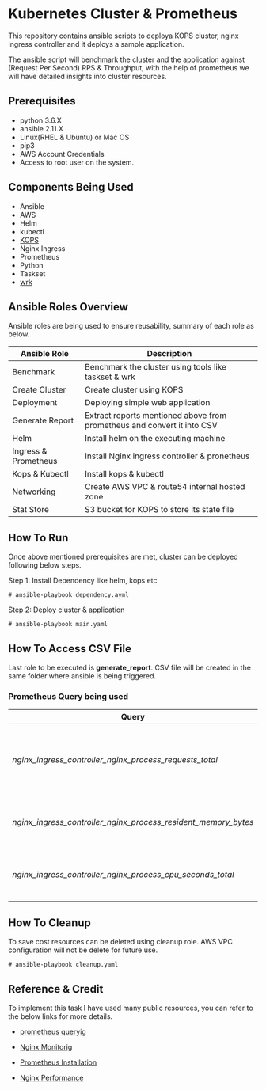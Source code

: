# Kubernetes Cluster & Prometheus

This repository contains ansible scripts to deploya KOPS cluster, nginx ingress controller and it deploys a sample application. 

The ansible script will benchmark the cluster and the application against (Request Per Second) RPS & Throughput, with the help of prometheus we will have detailed insights into cluster resources. 


## Prerequisites

* python 3.6.X
* ansible 2.11.X
* Linux(RHEL & Ubuntu) or Mac OS
* pip3
* AWS Account Credentials
* Access to root user on the system. 


## Components Being Used

- Ansible
- AWS
- Helm
- kubectl
- [KOPS](https://kops.sigs.k8s.io/)
- Nginx Ingress
- Prometheus
- Python
- Taskset
- [wrk](https://github.com/wg/wrk)

## Ansible Roles Overview

Ansible roles are being used to ensure reusability, summary of each role as below.

|Ansible Role| Description|
|------------|------------|
|Benchmark| Benchmark the cluster using  tools like taskset & wrk|
|Create Cluster| Create cluster using KOPS|
|Deployment| Deploying simple web application|
|Generate Report| Extract reports mentioned above from prometheus and convert it into CSV|
|Helm| Install helm on the executing machine|
|Ingress & Prometheus |Install Nginx ingress controller & pronetheus |
|Kops & Kubectl|Install kops & kubectl |
|Networking| Create AWS VPC & route54 internal hosted zone|
|Stat Store| S3 bucket for KOPS to store its state file|


## How To Run

Once above mentioned prerequisites are met, cluster can be deployed following below steps.

Step 1: Install Dependency like helm, kops etc
```
# ansible-playbook dependency.ayml
```

Step 2: Deploy cluster & application
```
# ansible-playbook main.yaml
```

## How To Access CSV File

Last role to be executed is **generate_report**. CSV file will be created in the same folder where ansible is being triggered.

### Prometheus Query being used

|Query|Purpose|File Name|
|-----|-------|---------|
|*nginx_ingress_controller_nginx_process_requests_total*| Extract requests which is passing through ingress controller|**request.csv**|
|*nginx_ingress_controller_nginx_process_resident_memory_bytes*|Extract ingres controller memory usage|**memory.csv**|
|*nginx_ingress_controller_nginx_process_cpu_seconds_total*|Extract ingres controller CPU usage|**cpu.csv**|
  

## How To Cleanup

To save cost resources can be deleted using cleanup role. AWS VPC configuration will not be delete for future use.

```
# ansible-playbook cleanup.yaml 
```

## Reference & Credit

To implement this task I have used many public resources, you can refer to the below links for more details.


* [prometheus queryig](https://prometheus.io/docs/prometheus/latest/querying/examples)

* [Nginx Monitorig](https://kubernetes.github.io/ingress-nginx/user-guide/monitoring/)

* [Prometheus Installation](prometheus-and-grafana-installation-using-service-monitors)

* [Nginx Performance](https://www.nginx.com/blog/testing-the-performance-of-nginx-and-nginx-plus-web-servers/)


